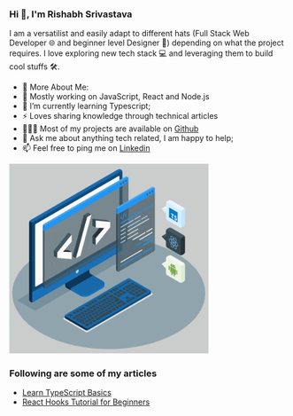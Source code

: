 ### Hi 👋, I'm Rishabh Srivastava


I am a versatilist and easily adapt to different hats (Full Stack Web Developer 🌐 and  beginner level Designer 🎨) depending on what the project requires. I love exploring new tech stack 💻 and leveraging them to build cool stuffs 🛠️.



* 🧐 More About Me:                                        
* 🔭 Mostly working on JavaScript, React and Node.js                                                
* 🌱 I’m currently learning Typescript;
* ⚡ Loves sharing knowledge through technical articles
* 👨🏻‍💻   Most of my projects are available on [Github](https://github.com/rishsri?tab=repositories)                     
* 💬 Ask me about anything tech related, I am happy to help;
* 📫 Feel free to ping me on [Linkedin](https://www.linkedin.com/in/rishabh-srivastava-020725181/)   

<p align="left">
  <img src="https://github.com/rishsri/rishsri/blob/main/techstack.gif?raw=true" alt="animated" width = "360px" style = "max-width:100%"/>
</p>                            

### Following are some of my articles

* [Learn TypeScript Basics ](https://rishabhsri735.medium.com/learn-typescript-basics-a601c8843fde)
* [React Hooks Tutorial for Beginners](https://rishabhsri735.medium.com/react-hooks-tutorial-for-beginners-adadd9bae825)




